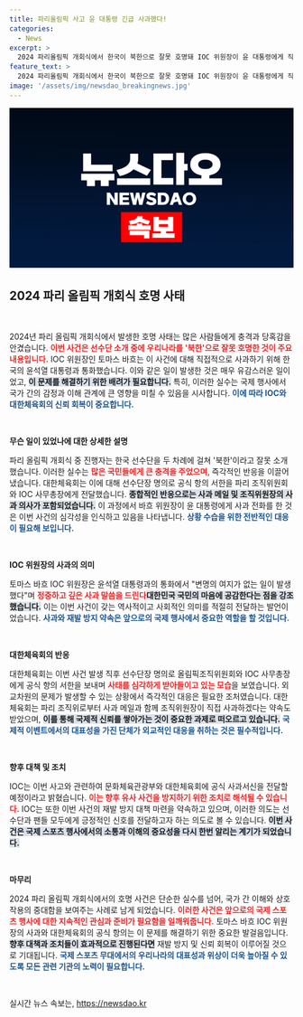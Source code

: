 ```yaml
---
title: 파리올림픽 사고 윤 대통령 긴급 사과했다!
categories:
  - News
excerpt: >
  2024 파리올림픽 개회식에서 한국이 북한으로 잘못 호명돼 IOC 위원장이 윤 대통령에게 직접 사과했습니다. 바흐 위원장은 변명의 여지가 없는 일이라며 재발 방지를 약속했고, 대한체육회는 공식 항의 서한을 접수했습니다.
feature_text: >
  2024 파리올림픽 개회식에서 한국이 북한으로 잘못 호명돼 IOC 위원장이 윤 대통령에게 직접 사과했습니다. 바흐 위원장은 변명의 여지가 없는 일이라며 재발 방지를 약속했고, 대한체육회는 공식 항의 서한을 접수했습니다.
image: '/assets/img/newsdao_breakingnews.jpg'
---
```


<p><img src="/assets/img/newsdao_breakingnews.jpg" alt="pcversion 속보" /></p>

<h2 data-ke-size="size26">2024 파리 올림픽 개회식 호명 사태</h2>

<p data-ke-size="size16">&nbsp;</p>

<p>2024년 파리 올림픽 개회식에서 발생한 호명 사태는 많은 사람들에게 충격과 당혹감을 안겼습니다. <b><span style="color: #ee2323;">이번 사건은 선수단 소개 중에 우리나라를 '북한'으로 잘못 호명한 것이 주요 내용입니다.</span></b> IOC 위원장인 토마스 바흐는 이 사건에 대해 직접적으로 사과하기 위해 한국의 윤석열 대통령과 통화했습니다. 이와 같은 일이 발생한 것은 매우 유감스러운 일이었고, <b><span style="background-color: #21538527;">이 문제를 해결하기 위한 배려가 필요합니다.</span></b> 특히, 이러한 실수는 국제 행사에서 국가 간의 감정과 이해 관계에 큰 영향을 미칠 수 있음을 시사합니다. <b><span style="color: #1a5490;">이에 따라 IOC와 대한체육회의 신뢰 회복이 중요합니다.</span></b></p>

<p data-ke-size="size16">&nbsp;</p>

<p><b>무슨 일이 있었나에 대한 상세한 설명</b></p>

<p>파리 올림픽 개회식 중 진행자는 한국 선수단을 두 차례에 걸쳐 '북한'이라고 잘못 소개했습니다. 이러한 실수는 <b><span style="color: #ee2323;">많은 국민들에게 큰 충격을 주었으며</span></b>, 즉각적인 반응을 이끌어냈습니다. 대한체육회는 이에 대해 선수단장 명의로 공식 항의 서한을 파리 조직위원회와 IOC 사무총장에게 전달했습니다. <b><span style="background-color: #21538527;">종합적인 반응으로는 사과 메일 및 조직위원장의 사과 의사가 포함되었습니다.</span></b> 이 과정에서 바흐 위원장이 윤 대통령에게 사과 전화를 한 것은 이번 사건의 심각성을 인식하고 있음을 나타냅니다. <b><span style="color: #1a5490;">상황 수습을 위한 전반적인 대응이 필요해 보입니다.</span></b></p>

<p data-ke-size="size16">&nbsp;</p>

<p><b>IOC 위원장의 사과의 의미</b></p>

<p>토마스 바흐 IOC 위원장은 윤석열 대통령과의 통화에서 "변명의 여지가 없는 일이 발생했다"며 <b><span style="color: #ee2323;">정중하고 깊은 사과 말씀을 드린다</span></b고 언급했습니다. 바흐 위원장은 독일 출신으로, 자신의 고향인 독일의 분단 경험에 대해 언급하며 <b><span style="background-color: #21538527;">대한민국 국민의 마음에 공감한다는 점을 강조했습니다.</span></b> 이는 이번 사건이 갖는 역사적이고 사회적인 의미를 적절히 전달하는 발언이었습니다. <b><span style="color: #1a5490;">사과와 재발 방지 약속은 앞으로의 국제 행사에서 중요한 역할을 할 것입니다.</span></b></p>

<p data-ke-size="size16">&nbsp;</p>

<p><b>대한체육회의 반응</b></p>

<p>대한체육회는 이번 사건 발생 직후 선수단장 명의로 올림픽조직위원회와 IOC 사무총장에게 공식 항의 서한을 보내며 <b><span style="color: #ee2323;">사태를 심각하게 받아들이고 있는 모습</span></b>을 보였습니다. 외교차원의 문제가 발생할 수 있는 상황에서 즉각적인 대응은 필요한 조처였습니다. 대한체육회는 파리 조직위로부터 사과 메일과 함께 조직위원장이 직접 사과하겠다는 약속도 받았으며, <b><span style="background-color: #21538527;">이를 통해 국제적 신뢰를 쌓아가는 것이 중요한 과제로 떠오르고 있습니다.</span></b> <b><span style="color: #1a5490;">국제적 이벤트에서의 대표성을 가진 단체가 외교적인 대응을 취하는 것은 필수적입니다.</span></b></p>

<p data-ke-size="size16">&nbsp;</p>

<p><b>향후 대책 및 조치</b></p>

<p>IOC는 이번 사고와 관련하여 문화체육관광부와 대한체육회에 공식 사과서신을 전달할 예정이라고 밝혔습니다. <b><span style="color: #ee2323;">이는 향후 유사 사건을 방지하기 위한 조치로 해석될 수 있습니다.</span></b> IOC는 또한 이번 사건의 재발 방지 대책 마련을 약속하고 있으며, 이러한 의도는 선수단과 팬들 모두에게 긍정적인 신호를 전달하고자 하는 의도로 볼 수 있습니다. <b><span style="background-color: #21538527;">이번 사건은 국제 스포츠 행사에서의 소통과 이해의 중요성을 다시 한번 알리는 계기가 되었습니다.</span></b></p>

<p data-ke-size="size16">&nbsp;</p>

<p><b>마무리</b></p>

<p>2024 파리 올림픽 개회식에서의 호명 사건은 단순한 실수를 넘어, 국가 간 이해와 상호 작용의 중대함을 보여주는 사례로 남게 되었습니다. <b><span style="color: #ee2323;">이러한 사건은 앞으로의 국제 스포츠 행사에 대한 지속적인 관심과 준비가 필요함을 일깨워줍니다.</span></b> 토마스 바흐 IOC 위원장의 사과와 대한체육회의 공식 항의는 이 문제를 해결하기 위한 중요한 발걸음입니다. <b><span style="background-color: #21538527;">향후 대책과 조치들이 효과적으로 진행된다면</span></b> 재발 방지 및 신뢰 회복이 이루어질 것으로 기대됩니다. <b><span style="color: #1a5490;">국제 스포츠 무대에서의 우리나라의 대표성과 위상이 더욱 높아질 수 있도록 모든 관련 기관의 노력이 필요합니다.</span></b></p>

<p data-ke-size="size16">&nbsp;</p>
실시간 뉴스 속보는, <a href="https://newsdao.kr" rel="dofollow">https://newsdao.kr</a>


